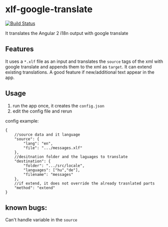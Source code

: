 # xlf-google-translate
[![Build Status](https://travis-ci.org/bpatrik/xlf-google-translate.svg?branch=master)](https://travis-ci.org/bpatrik/xlf-google-translate)

It translates the Angular 2 i18n output with google translate


## Features
It uses a `*.xlf` file as an input and translates the `source` tags of the xml with google translate and appends them to the xml as `target`.
It can extend existing translations. A good feature if new/additional text appear in the app. 

## Usage
1) run the app once, it creates the `config.json`
2) edit the config file and rerun

config example:
```josn
{
    //source data and it language
    "source": { 
        "lang": "en",
        "file": ".../messages.xlf"
    },
    //desitnation folder and the laguages to translate
    "destination": {
        "folder": ".../src/locale",
        "languages": ["hu","de"],
        "filename": "messages"
    },
    //if extend, it does not override the already trasnlated parts
    "method": "extend"
}
```


## known bugs:

Can't handle variable in the `source`
